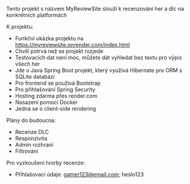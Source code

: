 Tento projekt s názvem MyReviewSite slouží k recenzování her a dlc na konkrétních platformách

K projektu:
- Funkční ukázka projektu na https://myreviewsite.onrender.com/index.html
- Chvíli potrvá než se projekt rozjede
- Testovacích dat není moc, můžete dát vyhledat bez textu pro výpis všech her
- Jde o Java Spring Boot projekt, který využívá Hibernate pro ORM s SQLite databází
- Pro frontend se používá Bootstrap
- Pro přihlašování Spring Security
- Hosting zdarma přes render.com
- Nasazení pomocí Docker
- Jedná se o client-side rendering
  
Plány do budoucna:
- Recenze DLC
- Responzivita
- Admin rozhraní
- Filtrování

Pro vyzkoušení tvorby recenze:
- Přihlašovací údaje: gamer123@email.com; heslo123
